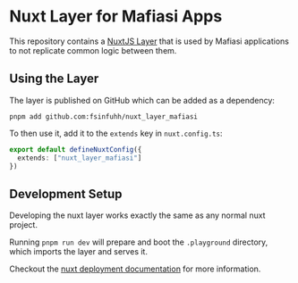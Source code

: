 # Nuxt Layer for Mafiasi Apps

This repository contains a [NuxtJS Layer](https://nuxt.com/docs/getting-started/layers) that is used by Mafiasi applications to not replicate common logic between them.

## Using the Layer

The layer is published on GitHub which can be added as a dependency:

```shell
pnpm add github.com:fsinfuhh/nuxt_layer_mafiasi
```

To then use it, add it to the `extends` key in `nuxt.config.ts`:

```ts
export default defineNuxtConfig({
  extends: ["nuxt_layer_mafiasi"]
})
```

## Development Setup

Developing the nuxt layer works exactly the same as any normal nuxt project.

Running `pnpm run dev` will prepare and boot the `.playground` directory, which imports the layer and serves it.

Checkout the [nuxt deployment documentation](https://nuxt.com/docs/getting-started/deployment) for more information.
